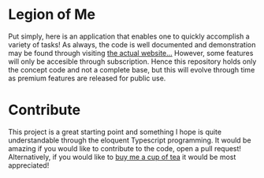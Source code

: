 # Legion of Me

Put simply, here is an application that enables one to quickly accomplish a variety of tasks! As always, the code is well documented and demonstration may be found through visiting [the actual website...](https://legionof.me) However, some features will only be accesible through subscription. Hence this repository holds only the concept code and not a complete base, but this will evolve through time as premium features are released for public use.

# Contribute

This project is a great starting point and something I hope is quite understandable through the eloquent Typescript programming. It would be amazing if you would like to contribute to the code, open a pull request! Alternatively, if you would like to [buy me a cup of tea](https://buymeacoffee.com/tecsmith) it would be most appreciated!